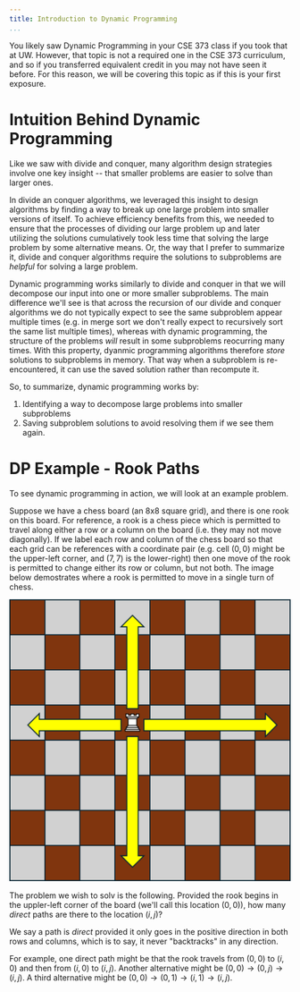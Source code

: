 ```yaml
---
title: Introduction to Dynamic Programming
...
```


You likely saw Dynamic Programming in your CSE 373 class if you took that at UW. However, that topic is not a required one in the CSE 373 curriculum, and so if you transferred equivalent credit in you may not have seen it before. For this reason, we will be covering this topic as if this is your first exposure.

# Intuition Behind Dynamic Programming

Like we saw with divide and conquer, many algorithm design strategies involve one key insight -- that smaller problems are easier to solve than larger ones. 

In divide an conquer algorithms, we leveraged this insight to design algorithms by finding a way to break up one large problem into smaller versions of itself. To achieve efficiency benefits from this, we needed to ensure that the processes of dividing our large problem up and later utilizing the solutions cumulatively took less time that solving the large problem by some alternative means. Or, the way that I prefer to summarize it, divide and conquer algorithms require the solutions to subproblems are *helpful* for solving a large problem.

Dynamic programming works similarly to divide and conquer in that we will decompose our input into one or more smaller subproblems. The main difference we'll see is that across the recursion of our divide and conquer algorithms we do not typically expect to see the same subproblem appear multiple times (e.g. in merge sort we don't really expect to recursively sort the same list multiple times), whereas with dynamic programming, the structure of the problems *will* result in some subproblems reocurring many times. With this property, dyanmic programming algorithms therefore *store* solutions to subproblems in memory. That way when a subproblem is re-encountered, it can use the saved solution rather than recompute it.

So, to summarize, dynamic programming works by:

1. Identifying a way to decompose large problems into smaller subproblems
1. Saving subproblem solutions to avoid resolving them if we see them again.

# DP Example - Rook Paths

To see dynamic programming in action, we will look at an example problem.

Suppose we have a chess board (an 8x8 square grid), and there is one rook on this board. For reference, a rook is a chess piece which is permitted to travel along either a row or a column on the board (i.e. they may not move diagonally). If we label each row and column of the chess board so that each grid can be references with a coordinate pair (e.g. cell $(0,0)$ might be the upper-left corner, and $(7,7)$ is the lower-right) then one move of the rook is permitted to change either its row or column, but not both. The image below demostrates where a rook is permitted to move in a single turn of chess.

![Image showing that a rook may move to any space on the same row or column as its current location on a chess board](rook_movement.png)

The problem we wish to solv is the following. Provided the rook begins in the uppler-left corner of the board (we'll call this location $(0,0)$), how many *direct* paths are there to the location $(i,j)$?

We say a path is *direct* provided it only goes in the positive direction in both rows and columns, which is to say, it never "backtracks" in any direction.

For example, one direct path might be that the rook travels from $(0,0)$ to $(i,0)$ and then from $(i,0)$ to $(i,j)$. Another alternative might be $(0,0) \rightarrow (0,j) \rightarrow (i,j)$. A third alternative might be $(0,0) \rightarrow (0,1) \rightarrow (i,1) \rightarrow (i,j)$.



